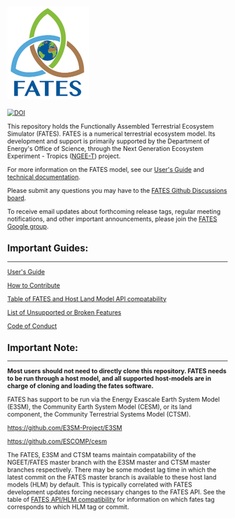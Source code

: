 
![FATES_logo](.github/images/logo_fates_small.png)
------------------------------
[![DOI](https://zenodo.org/badge/DOI/10.5281/zenodo.3825473.svg)](https://doi.org/10.5281/zenodo.3825473)

This repository holds the Functionally Assembled Terrestrial Ecosystem Simulator (FATES).  FATES is a numerical terrestrial ecosystem model. Its development and support is primarily supported by the Department of Energy's Office of Science, through the Next Generation Ecosystem Experiment - Tropics ([NGEE-T](https://ngee-tropics.lbl.gov/)) project.

For more information on the FATES model, see our [User's Guide](https://fates-users-guide.readthedocs.io/en/latest/) and [technical documentation](https://fates-docs.readthedocs.io/en/latest/index.html).  

Please submit any questions you may have to the [FATES Github Discussions board](https://github.com/NGEET/fates/discussions).

To receive email updates about forthcoming release tags, regular meeting notifications, and other important announcements, please join the [FATES Google group](https://groups.google.com/g/fates_model).

## Important Guides:
------------------------------

[User's Guide](https://fates-users-guide.readthedocs.io/en/latest/)

[How to Contribute](https://github.com/NGEET/fates/blob/master/CONTRIBUTING.md)

[Table of FATES and Host Land Model API compatability](https://fates-users-guide.readthedocs.io/en/latest/user/Table-of-FATES-API-and-HLM-STATUS.html)

[List of Unsupported or Broken Features](https://fates-users-guide.readthedocs.io/en/latest/user/Current-Unsupported-or-Broken-Features.html)

[Code of Conduct](https://github.com/NGEET/fates/blob/master/CODE_OF_CONDUCT.md)

## Important Note:
------------------------------

**Most users should not need to directly clone this repository.  FATES needs to be run through a host model, and all supported host-models are in charge of cloning and loading the fates software.**

FATES has support to be run via the Energy Exascale Earth System Model (E3SM), the Community Earth System Model (CESM), or its land component, the Community Terrestrial Systems Model (CTSM).

https://github.com/E3SM-Project/E3SM

https://github.com/ESCOMP/cesm

The FATES, E3SM and CTSM teams maintain compatability of the NGEET/FATES master branch with the E3SM master and CTSM master branches respectively. There may be some modest lag time in which the latest commit on the FATES master branch is available to these host land models (HLM) by default.  This is typically correlated with FATES development updates forcing necessary changes to the FATES API.  See the table of [FATES API/HLM compatibility](https://fates-users-guide.readthedocs.io/en/latest/user/release-tags-compat-table.html) for information on which fates tag corresponds to which HLM tag or commit.  
